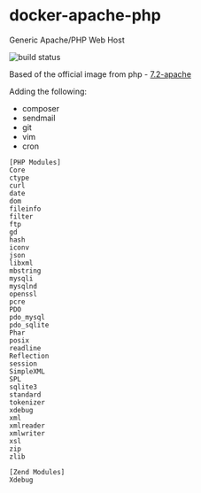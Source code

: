 # docker-apache-php
Generic Apache/PHP Web Host

![build status](https://gitlab.com/corycollier/docker-apache-php/badges/7.2.x/build.svg)

Based of the official image from php - [7.2-apache](https://github.com/docker-library/php/blob/a280ab8e8790052338ce59a1fee739df8f831f16/7.2/stretch/apache/Dockerfile)

Adding the following:
* composer
* sendmail
* git
* vim
* cron

```
[PHP Modules]
Core
ctype
curl
date
dom
fileinfo
filter
ftp
gd
hash
iconv
json
libxml
mbstring
mysqli
mysqlnd
openssl
pcre
PDO
pdo_mysql
pdo_sqlite
Phar
posix
readline
Reflection
session
SimpleXML
SPL
sqlite3
standard
tokenizer
xdebug
xml
xmlreader
xmlwriter
xsl
zip
zlib

[Zend Modules]
Xdebug
```
